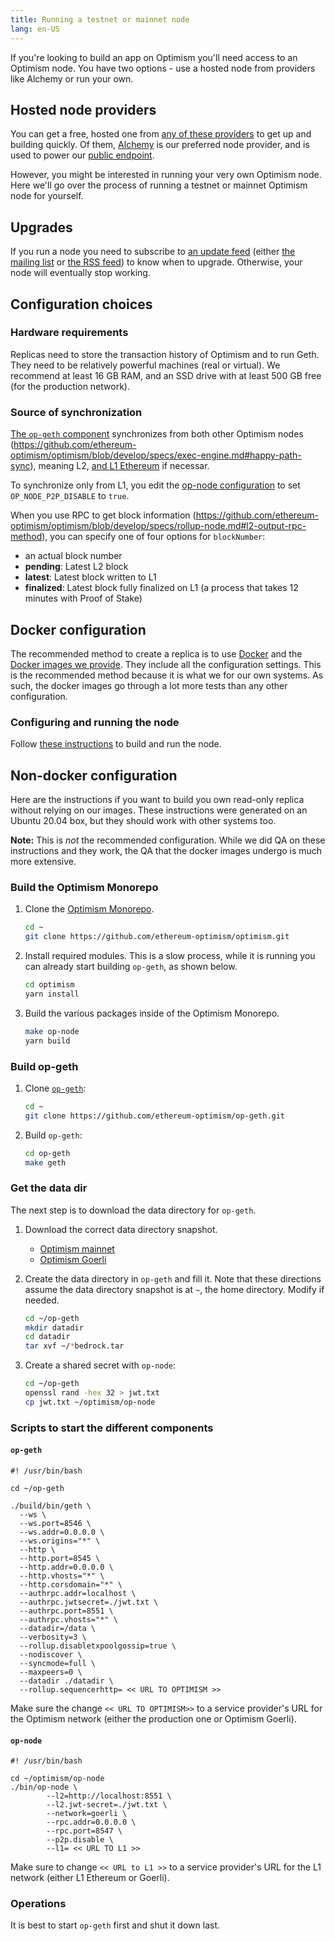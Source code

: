 ```yaml
---
title: Running a testnet or mainnet node
lang: en-US
---
```


If you're looking to build an app on Optimism you'll need access to an Optimism node. You have two options - use a hosted node from providers like Alchemy or run your own. 

## Hosted node providers

You can get a free, hosted one from [any of these providers](../../useful-tools/providers.md) to get up and building quickly. Of them, [Alchemy](https://www.alchemy.com/optimism) is our preferred node provider, and is used to power our [public endpoint](../../useful-tools/networks.md). 

However, you might be interested in running your very own Optimism node.
Here we'll go over the process of running a testnet or mainnet Optimism node for yourself.

## Upgrades

If you run a node you need to subscribe to [an update feed](../releases.md) (either [the mailing list](https://groups.google.com/a/optimism.io/g/optimism-announce) or [the RSS feed](https://changelog.optimism.io/feed.xml)) to know when to upgrade. 
Otherwise, your node will eventually stop working.

## Configuration choices

### Hardware requirements

Replicas need to store the transaction history of Optimism and to run Geth. 
They need to be relatively powerful machines (real or virtual). 
We recommend at least 16 GB RAM, and an SSD drive with at least 500 GB free (for the production network).

### Source of synchronization


[The `op-geth` component](../bedrock/explainer.md#execution-client) synchronizes from both other Optimism nodes (https://github.com/ethereum-optimism/optimism/blob/develop/specs/exec-engine.md#happy-path-sync), meaning L2, [and L1 Ethereum](https://github.com/ethereum-optimism/optimism/blob/develop/specs/exec-engine.md#worst-case-sync) if necessar.

To synchronize only from L1, you edit the [op-node configuration](https://github.com/ethereum-optimism/optimism/blob/develop/specs/rollup-node.md) to set `OP_NODE_P2P_DISABLE` to `true`.

When you use RPC to get block information (https://github.com/ethereum-optimism/optimism/blob/develop/specs/rollup-node.md#l2-output-rpc-method), you can specify one of four options for `blockNumber`:

- an actual block number
- **pending**: Latest L2 block
- **latest**: Latest block written to L1
- **finalized**: Latest block fully finalized on L1 (a process that takes 12 minutes with Proof of Stake)



## Docker configuration

The recommended method to create a replica is to use [Docker](https://www.docker.com/) and the [Docker images we provide](https://hub.docker.com/u/ethereumoptimism). 
They include all the configuration settings.
This is the recommended method because it is what we for our own systems.
As such, the docker images go through a lot more tests than any other configuration.

### Configuring and running the node

Follow [these instructions](https://github.com/smartcontracts/simple-optimism-node) to build and run the node.


## Non-docker configuration

Here are the instructions if you want to build you own read-only replica without relying on our images.
These instructions were generated on an Ubuntu 20.04 box, but they should work with other systems too.

**Note:** This is *not* the recommended configuration.
While we did QA on these instructions and they work, the QA that the docker images undergo is much more extensive.


### Build the Optimism Monorepo

1. Clone the [Optimism Monorepo](https://github.com/ethereum-optimism/optimism).

    ```bash
    cd ~
    git clone https://github.com/ethereum-optimism/optimism.git
    ```

1. Install required modules. 
   This is a slow process, while it is running you can already start building `op-geth`, as shown below.

    ```bash
    cd optimism
    yarn install
    ```

1. Build the various packages inside of the Optimism Monorepo.

    ```bash
    make op-node
    yarn build
    ```

### Build op-geth

1. Clone [`op-geth`](https://github.com/ethereum-optimism/op-geth):

    ```bash
    cd ~
    git clone https://github.com/ethereum-optimism/op-geth.git
    ```


1. Build `op-geth`:

    ```bash
    cd op-geth    
    make geth
    ```



### Get the data dir

The next step is to download the data directory for `op-geth`.

1. Download the correct data directory snapshot.

   - [Optimism mainnet](https://storage.googleapis.com/oplabs-mainnet-data/mainnet-bedrock.tar)
   - [Optimism Goerli](https://storage.googleapis.com/oplabs-goerli-data/goerli-bedrock.tar)

1. Create the data directory in `op-geth` and fill it.
   Note that these directions assume the data directory snapshot is at `~`, the home directory. Modify if needed.

   ```sh
   cd ~/op-geth
   mkdir datadir
   cd datadir
   tar xvf ~/*bedrock.tar
   ```

1. Create a shared secret with `op-node`:

   ```sh
   cd ~/op-geth
   openssl rand -hex 32 > jwt.txt
   cp jwt.txt ~/optimism/op-node
   ```

### Scripts to start the different components

#### `op-geth`

```
#! /usr/bin/bash

cd ~/op-geth

./build/bin/geth \
  --ws \
  --ws.port=8546 \
  --ws.addr=0.0.0.0 \
  --ws.origins="*" \
  --http \
  --http.port=8545 \
  --http.addr=0.0.0.0 \
  --http.vhosts="*" \
  --http.corsdomain="*" \
  --authrpc.addr=localhost \
  --authrpc.jwtsecret=./jwt.txt \
  --authrpc.port=8551 \
  --authrpc.vhosts="*" \
  --datadir=/data \
  --verbosity=3 \
  --rollup.disabletxpoolgossip=true \
  --nodiscover \
  --syncmode=full \
  --maxpeers=0 \
  --datadir ./datadir \
  --rollup.sequencerhttp= << URL TO OPTIMISM >>
```

Make sure the change `<< URL TO OPTIMISM>>` to a service provider's URL for the Optimism network (either the production one or Optimism Goerli).


#### `op-node`

```
#! /usr/bin/bash

cd ~/optimism/op-node
./bin/op-node \
        --l2=http://localhost:8551 \
        --l2.jwt-secret=./jwt.txt \
        --network=goerli \
        --rpc.addr=0.0.0.0 \
        --rpc.port=8547 \
        --p2p.disable \
        --l1= << URL TO L1 >>       
```        

Make sure to change `<< URL to L1 >>` to a service provider's URL for the L1 network (either L1 Ethereum or Goerli).


### Operations

It is best to start `op-geth` first and shut it down last.
